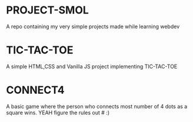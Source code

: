 # PROJECT-SMOL
A repo containing my very simple projects made while learning webdev
# TIC-TAC-TOE
A simple HTML,CSS and Vanilla JS project implementing TIC-TAC-TOE

# CONNECT4

A basic game where the person who connects most number of 4 dots as a square wins.
YEAH figure the rules out # :)
